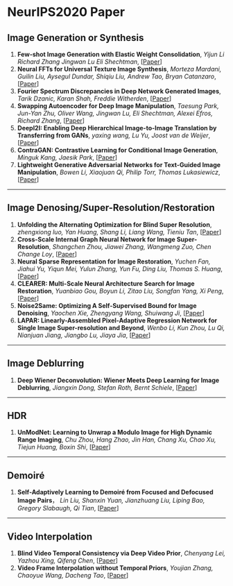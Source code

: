 # NeurIPS2020 Paper

## Image Generation or Synthesis
1. **Few-shot Image Generation with Elastic Weight Consolidation**, *Yijun Li Richard Zhang Jingwan Lu Eli Shechtman*, [[Paper](https://papers.nips.cc/paper/2020/hash/b6d767d2f8ed5d21a44b0e5886680cb9-Abstract.html)]
2. **Neural FFTs for Universal Texture Image Synthesis**, *Morteza Mardani, Guilin Liu, Aysegul Dundar, Shiqiu Liu, Andrew Tao, Bryan Catanzaro*, [[Paper](https://papers.nips.cc/paper/2020/hash/a23156abfd4a114c35b930b836064e8b-Abstract.html)]
3. **Fourier Spectrum Discrepancies in Deep Network Generated Images**, *Tarik Dzanic, Karan Shah, Freddie Witherden*, [[Paper](https://papers.nips.cc/paper/2020/hash/1f8d87e1161af68b81bace188a1ec624-Abstract.html)]
4. **Swapping Autoencoder for Deep Image Manipulation**, *Taesung Park, Jun-Yan Zhu, Oliver Wang, Jingwan Lu, Eli Shechtman, Alexei Efros, Richard Zhang*, [[Paper](https://papers.nips.cc/paper/2020/hash/50905d7b2216bfeccb5b41016357176b-Abstract.html)]
5. **DeepI2I: Enabling Deep Hierarchical Image-to-Image Translation by Transferring from GANs**, *yaxing wang, Lu Yu, Joost van de Weijer*, [[Paper](https://papers.nips.cc/paper/2020/hash/88855547570f7ff053fff7c54e5148cc-Abstract.html)]
6. **ContraGAN: Contrastive Learning for Conditional Image Generation**, *Minguk Kang, Jaesik Park*, [[Paper](https://papers.nips.cc/paper/2020/hash/f490c742cd8318b8ee6dca10af2a163f-Abstract.html)]
7. **Lightweight Generative Adversarial Networks for Text-Guided Image Manipulation**, *Bowen Li, Xiaojuan Qi, Philip Torr, Thomas Lukasiewicz*,  [[Paper](https://papers.nips.cc/paper/2020/hash/fae0b27c451c728867a567e8c1bb4e53-Abstract.html)]

- - -
## Image Denosing/Super-Resolution/Restoration
1. **Unfolding the Alternating Optimization for Blind Super Resolution**, *zhengxiong luo, Yan Huang, Shang Li, Liang Wang, Tieniu Tan*, [[Paper](https://papers.nips.cc/paper/2020/hash/3d2d8ccb37df977cb6d9da15b76c3f3a-Abstract.html)]
2. **Cross-Scale Internal Graph Neural Network for Image Super-Resolution**, *Shangchen Zhou, Jiawei Zhang, Wangmeng Zuo, Chen Change Loy*, [[Paper](https://papers.nips.cc/paper/2020/hash/23ad3e314e2a2b43b4c720507cec0723-Abstract.html)]
3. **Neural Sparse Representation for Image Restoration**, *Yuchen Fan, Jiahui Yu, Yiqun Mei, Yulun Zhang, Yun Fu, Ding Liu, Thomas S. Huang*, [[Paper](https://papers.nips.cc/paper/2020/hash/b090409688550f3cc93f4ed88ec6cafb-Abstract.html)]
4. **CLEARER: Multi-Scale Neural Architecture Search for Image Restoration**, *Yuanbiao Gou, Boyun Li, Zitao Liu, Songfan Yang, Xi Peng*, [[Paper](https://papers.nips.cc/paper/2020/hash/c6e81542b125c36346d9167691b8bd09-Abstract.html)]
5. **Noise2Same: Optimizing A Self-Supervised Bound for Image Denoising**, *Yaochen Xie, Zhengyang Wang, Shuiwang Ji*, [[Paper](https://papers.nips.cc/paper/2020/hash/ea6b2efbdd4255a9f1b3bbc6399b58f4-Abstract.html)]
6. **LAPAR: Linearly-Assembled Pixel-Adaptive Regression Network for Single Image Super-resolution and Beyond**, *Wenbo Li, Kun Zhou, Lu Qi, Nianjuan Jiang, Jiangbo Lu, Jiaya Jia*, [[Paper](https://papers.nips.cc/paper/2020/hash/eaae339c4d89fc102edd9dbdb6a28915-Abstract.html)]

- - -
## Image Deblurring
1. **Deep Wiener Deconvolution: Wiener Meets Deep Learning for Image Deblurring**, *Jiangxin Dong, Stefan Roth, Bernt Schiele*, [[Paper](https://papers.nips.cc/paper/2020/hash/0b8aff0438617c055eb55f0ba5d226fa-Abstract.html)]
- - -
## HDR
1. **UnModNet: Learning to Unwrap a Modulo Image for High Dynamic Range Imaging**, *Chu Zhou, Hang Zhao, Jin Han, Chang Xu, Chao Xu, Tiejun Huang, Boxin Shi*,  [[Paper](https://papers.nips.cc/paper/2020/hash/1102a326d5f7c9e04fc3c89d0ede88c9-Abstract.html)]
- - -
## Demoiré
1. **Self-Adaptively Learning to Demoiré from Focused and Defocused Image Pairs**， *Lin Liu, Shanxin Yuan, Jianzhuang Liu, Liping Bao, Gregory Slabaugh, Qi Tian*,  [[Paper](https://papers.nips.cc/paper/2020/hash/fd348179ec677c5560d4cd9c3ffb6cd9-Abstract.html)]

- - -
## Video Interpolation 
1. **Blind Video Temporal Consistency via Deep Video Prior**, *Chenyang Lei, Yazhou Xing, Qifeng Chen*,  [[Paper](https://papers.nips.cc/paper/2020/hash/0c0a7566915f4f24853fc4192689aa7e-Abstract.html)]
2. **Video Frame Interpolation without Temporal Priors**, *Youjian Zhang, Chaoyue Wang, Dacheng Tao*, [[Paper](https://papers.nips.cc/paper/2020/hash/9a11883317fde3aef2e2432a58c86779-Abstract.html)]
